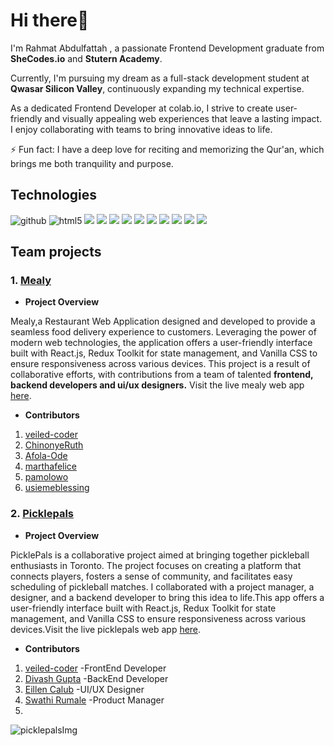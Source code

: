 # Hi there👋

I'm Rahmat Abdulfattah , a passionate Frontend Development graduate from **SheCodes.io** and **Stutern Academy**. 

Currently, I'm pursuing my dream as a full-stack development student at **Qwasar Silicon Valley**, continuously expanding my technical expertise.

As a dedicated Frontend Developer at colab.io, I strive to create user-friendly and visually appealing web experiences that leave a lasting impact. I enjoy collaborating with teams to bring innovative ideas to life.

⚡ Fun fact: I have a deep love for reciting and memorizing the Qur'an, which brings me both tranquility and purpose.



## Technologies

![github](https://img.shields.io/badge/GitHub-000000?style=for-the-badge&logo=GitHub&logoColor=white)
![html5](https://img.shields.io/badge/html5-red?style=for-the-badge&logo=html5&logoColor=white)
![](https://img.shields.io/badge/css3-1572B6?style=for-the-badge&logo=css3&logoColor=white)
![](https://img.shields.io/badge/sass-F4C2C2?style=for-the-badge&logo=Sass&logoColor=CC6699)
![](https://img.shields.io/badge/bootstrap-C2C2F4?style=for-the-badge&logo=Bootstrap&logoColor=7952B3)
![](https://img.shields.io/badge/javascript-F7DF1E?style=for-the-badge&logo=javascript&logoColor=black)
![](https://img.shields.io/badge/react-282B31?style=for-the-badge&logo=React&logoColor=61DAFB)
![](https://img.shields.io/badge/-1F305E?style=for-the-badge&logo=C&logoColor=A8B9CC)
![](https://img.shields.io/badge/ruby-FFC0CB?style=for-the-badge&logo=Ruby&logoColor=CC342D)
![](https://img.shields.io/badge/sinatra-00693E?style=for-the-badge&logo=Rubysinatra&logoColor=000000)
![](https://img.shields.io/badge/sqlITE-ADD8E6?style=for-the-badge&logo=SQLite&logoColor=003B57)
![](https://img.shields.io/badge/postman-FFFDD0?style=for-the-badge&logo=postman&logoColor=F76935)
## Team projects

### **1. [Mealy](https://github.com/Stutern-Project-23/Group-3-Mealy-Project-Team-4A/tree/dev)**

- **Project Overview**

Mealy,a Restaurant Web Application designed and developed to provide a seamless food delivery experience to customers. Leveraging the power of modern web technologies, the application offers a user-friendly interface built with React.js, Redux Toolkit for state management, and Vanilla CSS to ensure responsiveness across various devices. This project is a result of collaborative efforts, with contributions from a team of talented **frontend, backend developers and ui/ux designers.** 
Visit the live mealy web app [here](www.mealy4u.netlify.app).

- **Contributors**
1. [veiled-coder](https://github.com/veiled-coder)
2. [ChinonyeRuth](https://github.com/ChinonyeRuth)
3. [Afola-Ode](https://github.com/Afola-Ode)
4. [marthafelice](https://github.com/marthafelice)
5. [pamolowo](https://github.com/pamolowo)
6. [usiemeblessing](https://github.com/usiemeblessing)

### **2. [Picklepals](https://github.com/Co-Lab-You-Belong-in-Tech/picklepal)**

- **Project Overview**

PicklePals is a collaborative project aimed at bringing together pickleball enthusiasts in Toronto. The project focuses on creating a platform that connects players, fosters a sense of community, and facilitates easy scheduling of pickleball matches. I collaborated with a project manager, a designer, and a backend developer to bring this idea to life.This app offers a user-friendly interface built with React.js, Redux Toolkit for state management, and Vanilla CSS to ensure responsiveness across various devices.Visit the live picklepals web app [here](https://picklepals.netlify.app/).

- **Contributors**
1. [veiled-coder](https://github.com/veiled-coder) -FrontEnd Developer
2. [Divash Gupta](https://github.com/Divxsh) -BackEnd Developer
3. [Eillen Calub](https://www.linkedin.com/in/eileen-calub/)  -UI/UX Designer
4. [Swathi Rumale](https://www.linkedin.com/in/swathi-rumale-542174b6/)  -Product Manager
5. 
![picklepalsImg](https://github.com/veiled-coder/veiled-coder/assets/80168865/6c00e15d-da22-4f20-a778-81bbef53f616)




